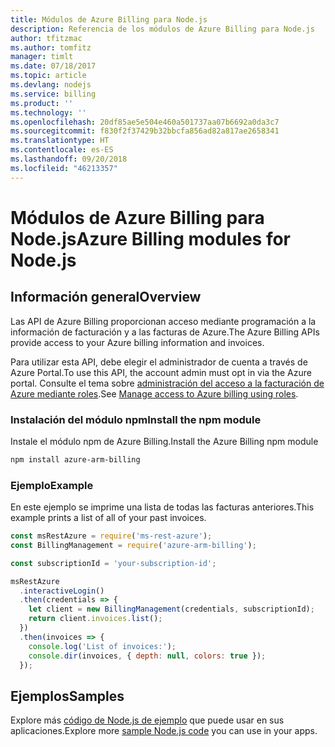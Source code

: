 ```yaml
---
title: Módulos de Azure Billing para Node.js
description: Referencia de los módulos de Azure Billing para Node.js
author: tfitzmac
ms.author: tomfitz
manager: timlt
ms.date: 07/18/2017
ms.topic: article
ms.devlang: nodejs
ms.service: billing
ms.product: ''
ms.technology: ''
ms.openlocfilehash: 20df85ae5e504e460a501737aa07b6692a0da3c7
ms.sourcegitcommit: f830f2f37429b32bbcfa856ad82a817ae2658341
ms.translationtype: HT
ms.contentlocale: es-ES
ms.lasthandoff: 09/20/2018
ms.locfileid: "46213357"
---
```

# <a name="azure-billing-modules-for-nodejs"></a><span data-ttu-id="a8f58-103">Módulos de Azure Billing para Node.js</span><span class="sxs-lookup"><span data-stu-id="a8f58-103">Azure Billing modules for Node.js</span></span>

## <a name="overview"></a><span data-ttu-id="a8f58-104">Información general</span><span class="sxs-lookup"><span data-stu-id="a8f58-104">Overview</span></span>
<span data-ttu-id="a8f58-105">Las API de Azure Billing proporcionan acceso mediante programación a la información de facturación y a las facturas de Azure.</span><span class="sxs-lookup"><span data-stu-id="a8f58-105">The Azure Billing APIs provide access to your Azure billing information and invoices.</span></span>

<span data-ttu-id="a8f58-106">Para utilizar esta API, debe elegir el administrador de cuenta a través de Azure Portal.</span><span class="sxs-lookup"><span data-stu-id="a8f58-106">To use this API, the account admin must opt in via the Azure portal.</span></span> <span data-ttu-id="a8f58-107">Consulte el tema sobre [administración del acceso a la facturación de Azure mediante roles](https://docs.microsoft.com/azure/billing/billing-manage-access).</span><span class="sxs-lookup"><span data-stu-id="a8f58-107">See [Manage access to Azure billing using roles](https://docs.microsoft.com/azure/billing/billing-manage-access).</span></span>

### <a name="install-the-npm-module"></a><span data-ttu-id="a8f58-108">Instalación del módulo npm</span><span class="sxs-lookup"><span data-stu-id="a8f58-108">Install the npm module</span></span> 

<span data-ttu-id="a8f58-109">Instale el módulo npm de Azure Billing.</span><span class="sxs-lookup"><span data-stu-id="a8f58-109">Install the Azure Billing npm module</span></span> 

```bash
npm install azure-arm-billing
```
### <a name="example"></a><span data-ttu-id="a8f58-110">Ejemplo</span><span class="sxs-lookup"><span data-stu-id="a8f58-110">Example</span></span> 
 
<span data-ttu-id="a8f58-111">En este ejemplo se imprime una lista de todas las facturas anteriores.</span><span class="sxs-lookup"><span data-stu-id="a8f58-111">This example prints a list of all of your past invoices.</span></span>
 
```javascript 
const msRestAzure = require('ms-rest-azure');
const BillingManagement = require('azure-arm-billing');

const subscriptionId = 'your-subscription-id';

msRestAzure
  .interactiveLogin()
  .then(credentials => {
    let client = new BillingManagement(credentials, subscriptionId);
    return client.invoices.list();
  })
  .then(invoices => {
    console.log('List of invoices:');
    console.dir(invoices, { depth: null, colors: true });
  });
``` 


## <a name="samples"></a><span data-ttu-id="a8f58-112">Ejemplos</span><span class="sxs-lookup"><span data-stu-id="a8f58-112">Samples</span></span>

<span data-ttu-id="a8f58-113">Explore más [código de Node.js de ejemplo](https://azure.microsoft.com/resources/samples/?platform=nodejs) que puede usar en sus aplicaciones.</span><span class="sxs-lookup"><span data-stu-id="a8f58-113">Explore more [sample Node.js code](https://azure.microsoft.com/resources/samples/?platform=nodejs) you can use in your apps.</span></span>
